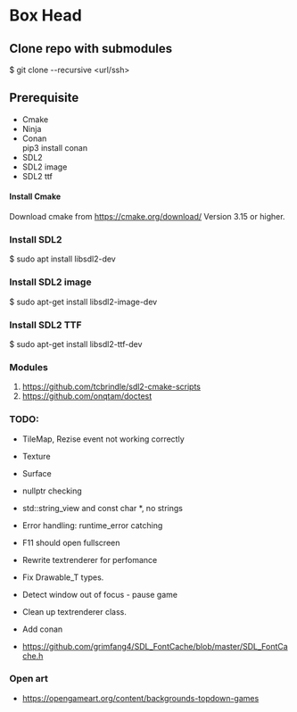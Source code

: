 # Box Head

## Clone repo with submodules
$ git clone --recursive <url/ssh>
<br>

## Prerequisite
- Cmake
- Ninja
- Conan <br> pip3 install conan
- SDL2
- SDL2 image
- SDL2 ttf

#### Install Cmake
Download cmake from https://cmake.org/download/
Version 3.15 or higher. 

### Install SDL2 
$ sudo apt install libsdl2-dev 

### Install SDL2 image
$ sudo apt-get install libsdl2-image-dev

### Install SDL2 TTF
$ sudo apt-get install libsdl2-ttf-dev

### Modules
1. https://github.com/tcbrindle/sdl2-cmake-scripts
2. https://github.com/onqtam/doctest 

### TODO: 

- TileMap, Rezise event not working correctly
- Texture
- Surface

- nullptr checking
- std::string_view and const char *, no strings
- Error handling: runtime_error catching
- F11 should open fullscreen
- Rewrite textrenderer for perfomance
- Fix Drawable_T types. 
- Detect window out of focus - pause game
- Clean up textrenderer class.
- Add conan
- https://github.com/grimfang4/SDL_FontCache/blob/master/SDL_FontCache.h 

### Open art
- https://opengameart.org/content/backgrounds-topdown-games 
